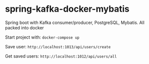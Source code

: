 # spring-kafka-docker-mybatis
Spring boot with Kafka consumer/producer, PostgreSQL, Mybatis. All packed into docker

Start project with:
`docker-compose up`

Save user:
`http://localhost:1013/api/users/create`

Get saved users:
`http://localhost:1012/api/users/all`
